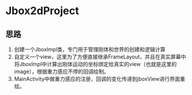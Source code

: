 # Jbox2dProject
## 思路
1. 创建一个JboxImpl类，专门用于管理刚体和世界的创建和逻辑计算
2. 自定义一个view，这里为了方便直接继承FrameLayout，并且在真实屏幕中将JboxImpl中计算出刚体运动的坐标绑定给真实的view（也就是这里的image），根据重力感应不停的回调绘制。
3. MainActivity中做重力感应的注册，回调的变化传递到jboxView进行界面重绘。
